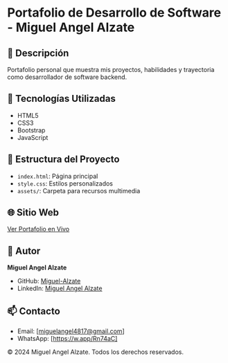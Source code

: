 # Portafolio de Desarrollo de Software - Miguel Angel Alzate

## 🚀 Descripción
Portafolio personal que muestra mis proyectos, habilidades y trayectoria como desarrollador de software backend.

## 🔧 Tecnologías Utilizadas
- HTML5
- CSS3
- Bootstrap
- JavaScript

## 📂 Estructura del Proyecto
- `index.html`: Página principal
- `style.css`: Estilos personalizados
- `assets/`: Carpeta para recursos multimedia

## 🌐 Sitio Web
[Ver Portafolio en Vivo](https://portfolio-delta-inky-24.vercel.app/)

## 👤 Autor
**Miguel Angel Alzate**
- GitHub: [Miguel-Alzate](https://github.com/Miguel-Alzate)
- LinkedIn: [Miguel Angel Alzate](https://linkedin.com/in/miguel-angel-alzate-60b612337)

## 📫 Contacto
- Email: [miguelangel4817@gmail.com]
- WhatsApp: [https://w.app/Rn74aC]

© 2024 Miguel Angel Alzate. Todos los derechos reservados.
